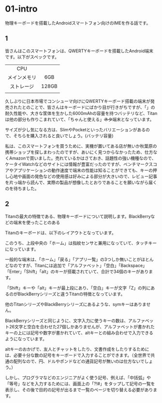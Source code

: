 # 01-intro

物理キーボードを搭載したAndroidスマートフォン向けのIMEを作る話です。

## 1
皆さんはこのスマートフォンは、QWERTYキーボードを搭載したAndroid端末です。以下がスペックです。

|||
|:-:|:-:|
|CPU||
|メインメモリ|6GB|
|ストレージ|128GB|
|||

久しぶりに日本市場でコンシューマ向けにQWERTYキーボード搭載の端末が発売されたとのことで、皆さんはキーボードにばかり目が行きがちですが、「」の耐久性能や、大きな筐体を生かした6000mAhの容量を持つバッテリなど、Titanは他の部分も作りこまれていて、「ちゃんと使える」~~ネタ~~端末となっています。

サイズが少し気になる方は、SlimやPocketといったバリエーションがあるので、そちらを購入されると良いでしょう。(バッテリ容量)

私は、このスマートフォンを買うために、実機が置いてある店が無いか秋葉原の携帯ショップを探しまわったのですが、あいにく見つからなかったため、仕方なくAmazonで買いました。売れているかはさておき、話題性の強い機種なので、ケータイWatchなどのサイトには情報が豊富だったのですが、ベンチマークスコアやアプリケーションの動作速度で端末の性能は知ることができても、キーの押し心地や画面の発色などの使用感は好みによる部分が大きいので、レビュー記事を片っ端から読んで、実際の製品が想像したとおりであることを願いながら届くのを待ちました。


## 2

Titanの最大の特徴である、物理キーボードについて説明します。BlackBerryなどの端末を使ったことのある

Titanのキーボードは、以下のレイアウトとなっています。

このうち、上段中央の「ホーム」は指紋センサと兼用になっていて、タッチキーになっています。

一般的な端末は、「ホーム」「戻る」「アプリ一覧」の3つしか無いことがほとんどなのですが、Titanには追加で「アルファベット」「空白」「Backspace」「Enter」「Shift」「alt」のキーが搭載されていて、合計で34個のキーがあります。

「Shift」キーや「alt」キーが最上段にあり、「空白」キーが文字「Z」の列にあるのがBlackBerryシリーズと違うTitanの特徴となっています。

他のTitanシリーズやBlackBerryシリーズにあるような、symキーはありません。

BlackBerryシリーズと同じように、文字入力に使うキーの数は、アルファベット26文字と空白を合わせた27個しかありませんが、アルファベットが書かれたキーの上には記号や数字が書かれていて、altキーとの組み合わせで入力できるようになっています。

altキーのおかげで、友人とチャットをしたり、文書作成をしたりするためには、必要十分な数の記号をキーボードで入力することができます。（全世界で共通の配列なので、円、ドルやポンドなどの通貨記号が無いのは仕方ないでしょう。）

しかし、プログラマなどのエンジニアがよく使う記号、例えば、「中括弧」や「等号」などを入力するためには、画面上の「?!#」をタップして記号の一覧を表示し、その後で目的の記号が出るまで一覧のページを切り替える必要があります。
